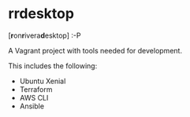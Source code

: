 # rrdesktop
[**r**on**r**ivera**d**esktop] :-P

A Vagrant project with tools needed for development.

This includes the following:
* Ubuntu Xenial
* Terraform
* AWS CLI
* Ansible
